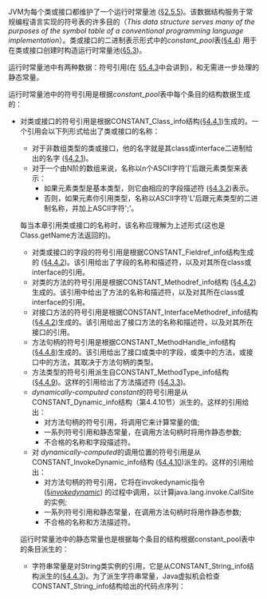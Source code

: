 JVM为每个类或接口都维护了一个运行时常量池 ([§2.5.5](https://docs.oracle.com/javase/specs/jvms/se12/html/jvms-2.html#jvms-2.5.5))。该数据结构服务于常规编程语言实现的符号表的许多目的（*This data structure serves many of the purposes of the symbol table of a conventional programming language implementation*）。类或接口的二进制表示形式中的*constant_pool*表([§4.4](https://docs.oracle.com/javase/specs/jvms/se12/html/jvms-4.html#jvms-4.4)) 用于在类或接口创建时构造运行时常量池([§5.3](https://docs.oracle.com/javase/specs/jvms/se12/html/jvms-5.html#jvms-5.3))。

运行时常量池中有两种数据：符号引用(在 [§5.4.3](https://docs.oracle.com/javase/specs/jvms/se12/html/jvms-5.html#jvms-5.4.3)中会讲到)，和无需进一步处理的静态常量。

运行时常量池中的符号引用是根据*constant_pool*表中每个条目的结构数据生成的：

- 对类或接口的符号引用是根据CONSTANT_Class_info结构([§4.4.1](https://docs.oracle.com/javase/specs/jvms/se12/html/jvms-4.html#jvms-4.4.1))生成的。一个引用会以下列形式给出了类或接口的名称：

  - 对于非数组类型的类或接口，他的名字就是其class或interface二进制给出的名字 ([§4.2.1](https://docs.oracle.com/javase/specs/jvms/se12/html/jvms-4.html#jvms-4.2.1))。
  - 对于一个由N阶的数组来说，名称以n个ASCII字符'['后跟元素类型来表示：
    - 如果元素类型是基本类型，则它由相应的字段描述符 ([§4.3.2](https://docs.oracle.com/javase/specs/jvms/se12/html/jvms-4.html#jvms-4.3.2))表示。
    - 否则，如果元素你引用类型，名称以ASCII字符'L'后跟元素类型的二进制名称，并加上ASCII字符';'。

  每当本章引用类或接口的名称时，该名称应理解为上述形式(这也是Class.getName方法返回的)。

  - 对类或接口的字段的符号引用是根据CONSTANT_Fieldref_info结构生成的 ([§4.4.2](https://docs.oracle.com/javase/specs/jvms/se12/html/jvms-4.html#jvms-4.4.2))。该引用给出了字段的名称和描述符，以及对其所在class或interface的引用。
  - 对类的方法的符号引用是根据CONSTANT_Methodref_info结构 ([§4.4.2](https://docs.oracle.com/javase/specs/jvms/se12/html/jvms-4.html#jvms-4.4.2))生成的。该引用中给出了方法的名称和描述符，以及对其所在class或interface的引用。
  - 对接口方法的符号引用是根据CONSTANT_InterfaceMethodref_info结构 ([§4.4.2](https://docs.oracle.com/javase/specs/jvms/se12/html/jvms-4.html#jvms-4.4.2))生成的。该引用给出了接口方法的名称和描述符，以及对其所在接口的引用。
  - 方法句柄的符号引用是根据CONSTANT_MethodHandle_info结构([§4.4.8](https://docs.oracle.com/javase/specs/jvms/se12/html/jvms-4.html#jvms-4.4.8))生成的。该引用给出了接口或类中的字段，或类中的方法，或接口中的方法，其取决于方法句柄的类型。
  - 方法类型的符号引用派生自CONSTANT_MethodType_info结构 ([§4.4.9](https://docs.oracle.com/javase/specs/jvms/se12/html/jvms-4.html#jvms-4.4.9))。这样的引用给出了方法描述符 ([§4.3.3](https://docs.oracle.com/javase/specs/jvms/se12/html/jvms-4.html#jvms-4.3.3))。
  - *dynamically-computed constant*的符号引用是从CONSTANT_Dynamic_info结构（第4.4.10节）派生的。这样的引用给出：
    - 对方法句柄的符号引用，将调用它来计算常量的值;
    - 一系列符号引用和静态常量，在调用方法句柄时将用作静态参数;
    - 不合格的名称和字段描述符。
  - 对 *dynamically-computed*的调用位置的符号引用是从CONSTANT_InvokeDynamic_info结构 ([§4.4.10](https://docs.oracle.com/javase/specs/jvms/se12/html/jvms-4.html#jvms-4.4.10))派生的。这样的引用给出：
    - 对方法句柄的符号引用，它将在invokedynamic指令 ([§*invokedynamic*](https://docs.oracle.com/javase/specs/jvms/se12/html/jvms-6.html#jvms-6.5.invokedynamic)) 的过程中调用，以计算java.lang.invoke.CallSite的实例;
    - 一系列符号引用和静态常量，在调用方法句柄时将用作静态参数;
    - 不合格的名称和方法描述符。

  运行时常量池中的静态常量也是根据每个条目的结构根据constant_pool表中的条目派生的：

  - 字符串常量是对String类实例的引用，它是从CONSTANT_String_info结构派生的([§4.4.3](https://docs.oracle.com/javase/specs/jvms/se12/html/jvms-4.html#jvms-4.4.3))。为了派生字符串常量，Java虚拟机会检查CONSTANT_String_info结构给出的代码点序列：

    

  